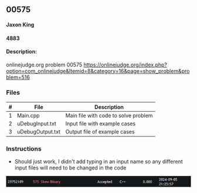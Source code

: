 ## 00575
#### Jaxon King
#### 4883
#### Description:

onlinejudge.org problem 00575
https://onlinejudge.org/index.php?option=com_onlinejudge&Itemid=8&category=16&page=show_problem&problem=516

### Files

|   #   | File             | Description                                        |
| :---: | ---------------- | -------------------------------------------------- |
|   1   | Main.cpp         | Main file with code to solve problem               |
|   2   | uDebugInput.txt  | Input file with example cases                      |
|   3   | uDebugOutput.txt | Output file of example cases                       |

### Instructions
- Should just work, I didn't add typing in an input name so any different input files will need to be changed in the code

<img src="Capture.PNG" width="600">

